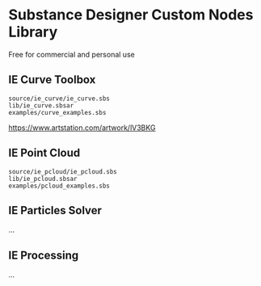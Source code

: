 # Substance Designer Custom Nodes Library
Free for commercial and personal use

## IE Curve Toolbox
```
source/ie_curve/ie_curve.sbs
lib/ie_curve.sbsar
examples/curve_examples.sbs
```

https://www.artstation.com/artwork/lV3BKG

## IE Point Cloud 
```
source/ie_pcloud/ie_pcloud.sbs
lib/ie_pcloud.sbsar
examples/pcloud_examples.sbs
```

## IE Particles Solver
...
## IE Processing
...

